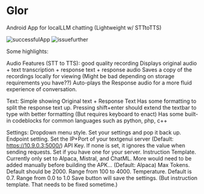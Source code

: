 # Glor
Android App for localLLM chatting (Lightweight w/ STTtoTTS)

![successfulApp](https://github.com/ETomberg391/Glor/assets/23483479/7b8e3a89-f958-42ca-9411-c993012d9bf9) ![issuefurther](https://github.com/ETomberg391/Glor/assets/23483479/2b920d78-3fef-437b-93f2-30ba2a30088f)

Some highlights:

Audio Features (STT to TTS):
good quality recording
Displays original audio + text transcription + response text + response audio
Saves a copy of the recordings locally for viewing (Might be bad depending on storage requirements you have??)
Auto-plays the Response audio for a more fluid experience of conversation.

Text:
Simple showing Original text + Response Text
Has some formatting to split the response text up.
Pressing shift+enter should extend the textbar to type with better formatting (But requires keyboard to enact)
Has some built-in codeblocks for common languages such as python, php, c++

Settings:
Dropdown menu style. Set your settings and pop it back up.
Endpoint setting. Set the IP+Port of your textgenui server (Default: https://10.9.0.3:5000/)
API Key. If none is set, it ignores the value when sending requests. Set if you have one for your server.
Instruction Template. Currently only set to Alpaca, Mistral, and ChatML. More would need to be added manually before building the APK... (Default: Alpaca)
Max Tokens. Default should be 2000. Range from 100 to 4000.
Temperature. Default is 0.7. Range from 0.0 to 1.0
Save button will save the settings. (But instruction template. That needs to be fixed sometime.)
